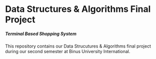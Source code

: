 # Data Structures & Algorithms Final Project

##### Terminal Based Shopping System

This repository contains our Data Strucutures & Algorithms final project during our second semester at Binus University International.
